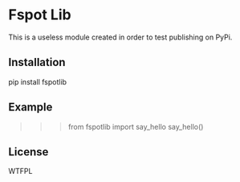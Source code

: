 Fspot Lib
=========

This is a useless module created in order to test publishing on PyPi.


Installation
------------

pip install fspotlib


Example
-------

>>> from fspotlib import say_hello
>>> say_hello()


License
-------

WTFPL

